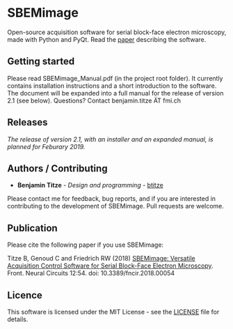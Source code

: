 # SBEMimage

Open-source acquisition software for serial block-face electron microscopy, made with Python and PyQt. Read the [paper](https://www.frontiersin.org/articles/10.3389/fncir.2018.00054/abstract) describing the software.

## Getting started

Please read SBEMimage_Manual.pdf (in the project root folder). It currently contains installation instructions and a short introduction to the software. The document will be expanded into a full manual for the release of version 2.1 (see below). Questions? Contact benjamin.titze ÄT fmi.ch

## Releases

*The release of version 2.1, with an installer and an expanded manual, is planned for Feburary 2019.*

## Authors / Contributing

* **Benjamin Titze** - *Design and programming* - [btitze](https://github.com/btitze)

Please contact me for feedback, bug reports, and if you are interested in contributing to the development of SBEMimage. Pull requests are welcome.  

## Publication ##

Please cite the following paper if you use SBEMimage:

Titze B, Genoud C and Friedrich RW (2018) [SBEMimage: Versatile Acquisition Control Software for Serial Block-Face Electron Microscopy](https://www.frontiersin.org/articles/10.3389/fncir.2018.00054/full). Front. Neural Circuits 12:54. doi: 10.3389/fncir.2018.00054

## Licence

This software is licensed under the MIT License - see the [LICENSE](LICENSE) file for details.
